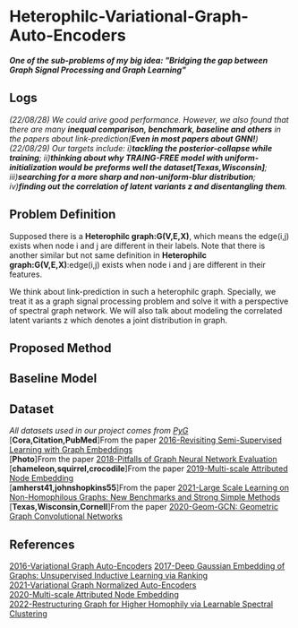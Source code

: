 # Heterophilc-Variational-Graph-Auto-Encoders
***One of the sub-problems of my big idea: "Bridging the gap between Graph Signal Processing and Graph Learning"***  
## Logs  
*(22/08/28) We could arive good performance. However, we also found that there are many **inequal comparison, benchmark, baseline and others** in the papers about link-prediction(**Even in most papers about GNN!**)*  
*(22/08/29) Our targets include: i)**tackling the posterior-collapse while training**; ii)**thinking about why TRAING-FREE model with uniform-initialization would be preforms well the dataset[Texas,Wisconsin]**; iii)**searching for a more sharp and non-uniform-blur distribution**; iv)**finding out the correlation of latent variants z and disentangling them**.*  
## Problem Definition 
Supposed there is a **Heterophilc graph:G(V,E,X)**, which means the edge(i,j) exists when node i and j are different in their labels. Note that there is another similar but not same definition in **Heterophilc graph:G(V,E,X)**:edge(i,j) exists when node i and j are different in their features.  
  
We think about link-prediction in such a heterophilc graph. Specially, we treat it as a graph signal processing problem and solve it with a perspective of spectral graph network. We will also talk about modeling the correlated latent variants z which denotes a joint distribution in graph.  
## Proposed Method  
## Baseline Model  
## Dataset  
*All datasets used in our project comes from [PyG](https://pytorch-geometric.readthedocs.io/en/latest/index.html)*  
[**Cora,Citation,PubMed**]From the paper [2016-Revisiting Semi-Supervised Learning with Graph Embeddings](https://arxiv.org/abs/1603.08861)  
[**Photo**]From the paper [2018-Pitfalls of Graph Neural Network Evaluation](https://arxiv.org/abs/1811.05868)  
[**chameleon,squirrel,crocodile**]From the paper [2019-Multi-scale Attributed Node Embedding](https://arxiv.org/abs/1909.13021)  
[**amherst41,johnshopkins55**]From the paper [2021-Large Scale Learning on Non-Homophilous Graphs: New Benchmarks and Strong Simple Methods](https://arxiv.org/abs/2110.14446)  
[**Texas,Wisconsin,Cornell**]From the paper [2020-Geom-GCN: Geometric Graph Convolutional Networks](https://arxiv.org/abs/2002.05287)  
## References  
[2016-Variational Graph Auto-Encoders](https://arxiv.org/abs/1611.07308)
[2017-Deep Gaussian Embedding of Graphs: Unsupervised Inductive Learning via Ranking](https://arxiv.org/abs/1707.03815)  
[2021-Variational Graph Normalized Auto-Encoders](https://arxiv.org/abs/2108.08046)  
[2020-Multi-scale Attributed Node Embedding](https://arxiv.org/abs/1909.13021)  
[2022-Restructuring Graph for Higher Homophily via Learnable Spectral Clustering](https://arxiv.org/abs/2206.02386)  
